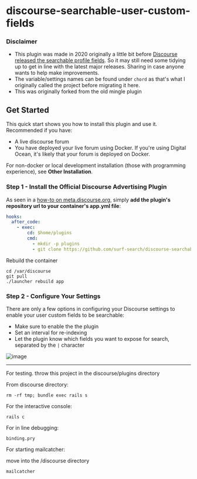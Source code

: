 # discourse-searchable-user-custom-fields

### Disclaimer

- This plugin was made in 2020 originally a little bit before [Discourse released the searchable profile fields](https://github.com/discourse/discourse/commit/e29605b79f25afac2d506c6371e1b528f120b670). So it may still need some tidying up to get in line with the latest major releases. Sharing in case anyone wants to help make improvements.
- The variable/settings names can be found under `chord` as that's what I originally called the project before migrating it here.
- This was originally forked from the old mingle plugin

## Get Started

This quick start shows you how to install this plugin and use it.  Recommended if you have:

* A live discourse forum
* You have deployed your live forum using Docker.  If you're using Digital Ocean, it's likely that your forum is deployed on Docker.

For non-docker or local development installation (those with programming experience), see **Other Installation**.


### Step 1 - Install the Official Discourse Advertising Plugin


As seen in a [how-to on meta.discourse.org](https://meta.discourse.org/t/install-plugins-in-discourse/19157), simply **add the plugin's repository url to your container's app.yml file**:

```yml
hooks:
  after_code:
    - exec:
        cd: $home/plugins
        cmd:
          - mkdir -p plugins
          - git clone https://github.com/surf-search/discourse-searchable-user-custom-fields.git
```
Rebuild the container

```
cd /var/discourse
git pull
./launcher rebuild app
```

### Step 2 - Configure Your Settings

There are only a few options in configuring your Discourse settings to enable your user custom fields to be searchable:

- Make sure to enable the the plugin
- Set an interval for re-indexing
- Let the plugin know which fields you want to expose for search, separated by the `|` character

![image](https://user-images.githubusercontent.com/13176059/231014373-03ca932e-6476-4fd3-8d61-5d4b7c1af491.png)




------
For testing. throw this project in the discourse/plugins directory

From discourse directory:

`rm -rf tmp; bundle exec rails s`

For the interactive console:

`rails c`

For in line debugging:

`binding.pry`

For starting mailcatcher:

move into the /discourse directory

`mailcatcher`

